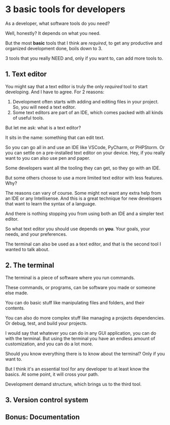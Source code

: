 # 3 basic tools for developers

As a developer, what software tools do you need?

Well, honestly? It depends on what you need.

But the most **basic** tools that I think are _required_, to get any productive and organized development done, boils down to 3.

3 tools that you really NEED and, only if you want to, can add more tools to.

## 1. Text editor

You might say that a text editor is truly the only _required_ tool to start developing.
And I have to agree. For 2 reasons:

1. Development often starts with adding and editing files in your project. So, you will need a text editor.
2. Some text editors are part of an IDE, which comes packed with all kinds of useful tools.

But let me ask: what is a text editor?

It sits in the name: something that can edit text.

So you can go all in and use an IDE like VSCode, PyCharm, or PHPStorm.
Or you can settle on a pre-installed text editor on your device.
Hey, if you really want to you can also use pen and paper.

Some developers want all the tooling they can get, so they go with an IDE.

But some others choose to use a more limited text editor with less features.
Why?

The reasons can vary of course.
Some might not want any extra help from an IDE or any Intellisense.
And this is a great technique for new developers that want to learn the syntax of a language.

And there is nothing stopping you from using both an IDE and a simpler text editor.

So what text editor you should use depends on **you**.
Your goals, your needs, and your preferences.

The terminal can also be used as a text editor, and that is the second tool I wanted to talk about.

## 2. The terminal

The terminal is a piece of software where you run commands.

These commands, or programs, can be software you made or someone else made.

You can do basic stuff like manipulating files and folders, and their contents.

You can also do more complex stuff like managing a projects dependencies.
Or debug, test, and build your projects.

I would say that whatever you can do in any GUI application, you can do with the terminal.
But using the terminal you have an endless amount of customization, and you can do a lot more.

Should you know everything there is to know about the terminal?
Only if you want to.

But I think it's an essential tool for any developer to at least know the basics.
At some point, it will cross your path.

Development demand structure, which brings us to the third tool.

## 3. Version control system

## Bonus: Documentation